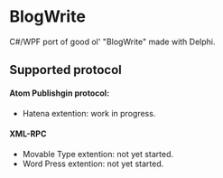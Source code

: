 # BlogWrite

C#/WPF port of good ol' "BlogWrite" made with Delphi.

## Supported protocol

#### Atom Publishgin protocol: 
* Hatena extention: work in progress.

#### XML-RPC
* Movable Type extention: not yet started.
* Word Press extention: not yet started.
